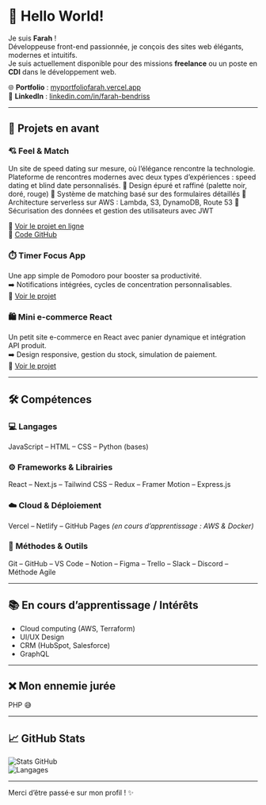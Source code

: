 # 👋 Hello World!

Je suis **Farah** !  
Développeuse front-end passionnée, je conçois des sites web élégants, modernes et intuitifs.  
Je suis actuellement disponible pour des missions **freelance** ou un poste en **CDI** dans le développement web.

🌐 **Portfolio** : [myportfoliofarah.vercel.app](https://myportfoliofarah.vercel.app)  
💼 **LinkedIn** : [linkedin.com/in/farah-bendriss](https://www.linkedin.com/in/farah-bendriss)

---

## 🚀 Projets en avant

### 💘 Feel & Match  
Un site de speed dating sur mesure, où l’élégance rencontre la technologie.
Plateforme de rencontres modernes avec deux types d’expériences : speed dating et blind date personnalisés.
🔹 Design épuré et raffiné (palette noir, doré, rouge)
🔹 Système de matching basé sur des formulaires détaillés
🔹 Architecture serverless sur AWS : Lambda, S3, DynamoDB, Route 53
🔹 Sécurisation des données et gestion des utilisateurs avec JWT

🔗 [Voir le projet en ligne](https://feel-match-next.vercel.app)  
🔗 [Code GitHub](https://github.com/farahbed/feel-and-match)


### ⏱️ Timer Focus App  
Une app simple de Pomodoro pour booster sa productivité.  
➡️ Notifications intégrées, cycles de concentration personnalisables.  
🔗 [Voir le projet](#)

### 🛍️ Mini e-commerce React  
Un petit site e-commerce en React avec panier dynamique et intégration API produit.  
➡️ Design responsive, gestion du stock, simulation de paiement.  
🔗 [Voir le projet](#)

---

## 🛠️ Compétences

### 💻 Langages  
JavaScript – HTML – CSS – Python (bases)

### ⚙️ Frameworks & Librairies  
React – Next.js – Tailwind CSS – Redux – Framer Motion – Express.js

### ☁️ Cloud & Déploiement  
Vercel – Netlify – GitHub Pages *(en cours d’apprentissage : AWS & Docker)*

### 🧠 Méthodes & Outils  
Git – GitHub – VS Code – Notion – Figma – Trello – Slack – Discord – Méthode Agile

---

## 📚 En cours d’apprentissage / Intérêts
- Cloud computing (AWS, Terraform)
- UI/UX Design
- CRM (HubSpot, Salesforce)
- GraphQL

---

## ❌ Mon ennemie jurée
PHP 😅

---

## 📈 GitHub Stats

![Stats GitHub](https://github-readme-stats.vercel.app/api?username=farahbed&show_icons=true&theme=radical)  
![Langages](https://github-readme-stats.vercel.app/api/top-langs/?username=farahbed&layout=compact&theme=radical)

---

Merci d’être passé·e sur mon profil ! ✨  


